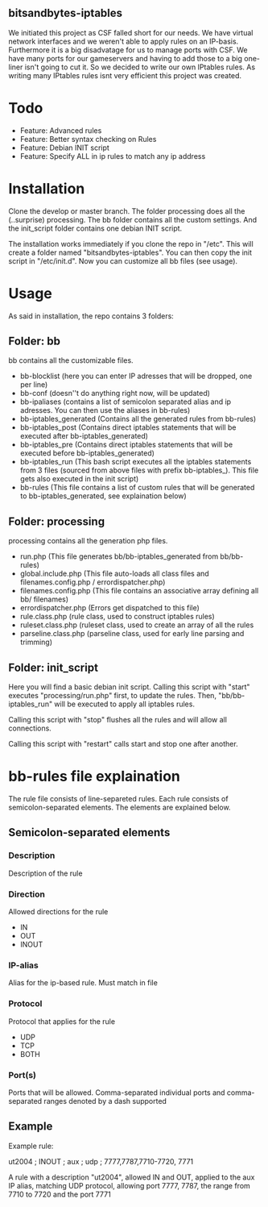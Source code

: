 bitsandbytes-iptables
---------------------

We initiated this project as CSF falled short for our needs. We have virtual network interfaces and we weren't able to apply rules on an IP-basis. Furthermore it is a big disadvatage for us to manage ports with CSF. We have many ports for our gameservers and having to add those to a big one-liner isn't going to cut it. So we decided to write our own IPtables rules. As writing many IPtables rules isnt very efficient this project was created.

# Todo

 * Feature: Advanced rules
 * Feature: Better syntax checking on Rules
 * Feature: Debian INIT script
 * Feature: Specify ALL in ip rules to match any ip address

# Installation

Clone the develop or master branch. The folder processing does all the (..surprise) processing. The bb folder contains all the custom settings. And the init_script folder contains one debian INIT script.

The installation works immediately if you clone the repo in "/etc". This will create a folder named "bitsandbytes-iptables". You can then copy the init script in "/etc/init.d".
Now you can customize all bb files (see usage).

# Usage

As said in installation, the repo contains 3 folders:

## Folder: bb

bb contains all the customizable files.

 * bb-blocklist (here you can enter IP adresses that will be dropped, one per line)
 * bb-conf (doesn''t do anything right now, will be updated)
 * bb-ipaliases (contains a list of semicolon separated alias and ip adresses. You can then use the aliases in bb-rules)
 * bb-iptables_generated (Contains all the generated rules from bb-rules)
 * bb-iptables_post (Contains direct iptables statements that will be executed after bb-iptables_generated)
 * bb-iptables_pre (Contains direct iptables statements that will be executed before bb-iptables_generated)
 * bb-iptables_run (This bash script executes all the iptables statements from 3 files (sourced from above files with prefix bb-iptables_). This file gets also executed in the init script)
 * bb-rules (This file contains a list of custom rules that will be generated to bb-iptables_generated, see explaination below)

## Folder: processing

processing contains all the generation php files.

 * run.php (This file generates bb/bb-iptables_generated from bb/bb-rules)
 * global.include.php (This file auto-loads all class files and filenames.config.php / errordispatcher.php)
 * filenames.config.php (This file contains an associative array defining all bb/ filenames)
 * errordispatcher.php (Errors get dispatched to this file)
 * rule.class.php (rule class, used to construct iptables rules)
 * ruleset.class.php (ruleset class, used to create an array of all the rules
 * parseline.class.php (parseline class, used for early line parsing and trimming)

## Folder: init_script

Here you will find a basic debian init script. Calling this script with "start" executes "processing/run.php" first, to update the rules. Then, "bb/bb-iptables_run" will be executed to apply all iptables rules.

Calling this script with "stop" flushes all the rules and will allow all connections.

Calling this script with "restart" calls start and stop one after another.

# bb-rules file explaination

The rule file consists of line-separeted rules. Each rule consists of semicolon-separated elements. The elements are explained below.

## Semicolon-separated elements

### Description

Description of the rule

### Direction

Allowed directions for the rule

* IN
* OUT
* INOUT

### IP-alias

Alias for the ip-based rule. Must match in file <bb-ipaliases> 

### Protocol

Protocol that applies for the rule

* UDP
* TCP
* BOTH

### Port(s)

Ports that will be allowed. Comma-separated individual ports and comma-separated ranges denoted by a dash supported

## Example

Example rule:

ut2004 ; INOUT ; aux ; udp ; 7777,7787,7710-7720, 7771

A rule with a description "ut2004", allowed IN and OUT, applied to the aux IP alias, matching UDP protocol, allowing port 7777, 7787, the range from 7710 to 7720 and the port 7771


